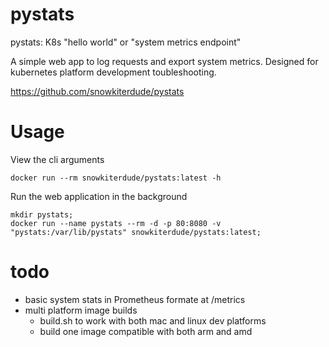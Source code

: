 # pystats

pystats: K8s "hello world" or "system metrics endpoint"

A simple web app to log requests and export system metrics. Designed for kubernetes platform development toubleshooting.

https://github.com/snowkiterdude/pystats

# Usage

View the cli arguments
```
docker run --rm snowkiterdude/pystats:latest -h
```

Run the web application in the background
```
mkdir pystats;
docker run --name pystats --rm -d -p 80:8080 -v "pystats:/var/lib/pystats" snowkiterdude/pystats:latest;
```

# todo
  * basic system stats in Prometheus formate at /metrics
  * multi platform image builds
    * build.sh to work with both mac and linux dev platforms
    * build one image compatible with both arm and amd
